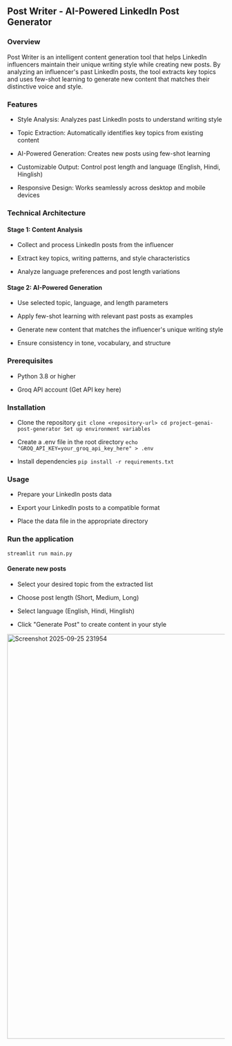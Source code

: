 ## Post Writer - AI-Powered LinkedIn Post Generator
### Overview
Post Writer is an intelligent content generation tool that helps LinkedIn influencers maintain their unique writing style while creating new posts. 
By analyzing an influencer's past LinkedIn posts, the tool extracts key topics and uses few-shot learning to generate new content that matches their distinctive 
voice and style.

### Features
- Style Analysis: Analyzes past LinkedIn posts to understand writing style

- Topic Extraction: Automatically identifies key topics from existing content

- AI-Powered Generation: Creates new posts using few-shot learning

- Customizable Output: Control post length and language (English, Hindi, Hinglish)

- Responsive Design: Works seamlessly across desktop and mobile devices

### Technical Architecture
#### Stage 1: Content Analysis
- Collect and process LinkedIn posts from the influencer

- Extract key topics, writing patterns, and style characteristics

- Analyze language preferences and post length variations

#### Stage 2: AI-Powered Generation
- Use selected topic, language, and length parameters

- Apply few-shot learning with relevant past posts as examples

- Generate new content that matches the influencer's unique writing style

- Ensure consistency in tone, vocabulary, and structure

### Prerequisites
- Python 3.8 or higher

- Groq API account (Get API key here)

### Installation
- Clone the repository
`
git clone <repository-url>
cd project-genai-post-generator
Set up environment variables
`

- Create a .env file in the root directory
`echo "GROQ_API_KEY=your_groq_api_key_here" > .env`

- Install dependencies
`pip install -r requirements.txt`

### Usage
- Prepare your LinkedIn posts data

- Export your LinkedIn posts to a compatible format

- Place the data file in the appropriate directory

### Run the application

`
streamlit run main.py
`
#### Generate new posts
- Select your desired topic from the extracted list

- Choose post length (Short, Medium, Long)

- Select language (English, Hindi, Hinglish)

- Click "Generate Post" to create content in your style


<img width="1712" height="936" alt="Screenshot 2025-09-25 231954" src="https://github.com/user-attachments/assets/015638d4-ecb8-4962-b75e-c91d24e4c04e" />
